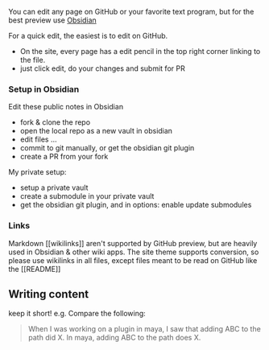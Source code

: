You can edit any page on GitHub or your favorite text program, but for the best preview use [Obsidian](https://obsidian.md/)

For a quick edit, the easiest is to edit on GitHub.
- On the site, every page has a edit pencil in the top right corner linking to the file.
- just click edit, do your changes and submit for PR

### Setup in Obsidian

Edit these public notes in Obsidian
- fork & clone the repo
- open the local repo as a new vault in obsidian
- edit files …
- commit to git manually, or get the obsidian git plugin
- create a PR from your fork

My private setup:
- setup a private vault
- create a submodule in your private vault
- get the obsidian git plugin, and in options: enable update submodules

### Links
Markdown [[wikilinks]] aren't supported by GitHub preview, but are heavily used in Obsidian & other wiki apps. The site theme supports conversion, so please use wikilinks in all files, except files meant to be read on GitHub like the [[README]]

## Writing content
keep it short!
e.g. Compare the following:
> When I was working on a plugin in maya, I saw that adding ABC to the path did X. 
> In maya, adding ABC to the path does X.